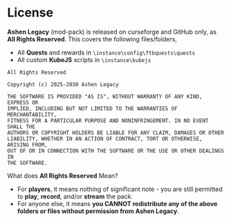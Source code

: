 # License
**Ashen Legacy** (mod-pack) is released on curseforge and GitHub only, as **All Rights Reserved**.
This covers the following files/folders,
- All **Quests** and rewards in ```\instance\config\ftbquests\quests```
- All custom **KubeJS** scripts in ```\instance\kubejs```

```
All Rights Reserved

Copyright (c) 2025-2030 Ashen Legacy

THE SOFTWARE IS PROVIDED "AS IS", WITHOUT WARRANTY OF ANY KIND, EXPRESS OR
IMPLIED, INCLUDING BUT NOT LIMITED TO THE WARRANTIES OF MERCHANTABILITY,
FITNESS FOR A PARTICULAR PURPOSE AND NONINFRINGEMENT. IN NO EVENT SHALL THE
AUTHORS OR COPYRIGHT HOLDERS BE LIABLE FOR ANY CLAIM, DAMAGES OR OTHER
LIABILITY, WHETHER IN AN ACTION OF CONTRACT, TORT OR OTHERWISE, ARISING FROM,
OUT OF OR IN CONNECTION WITH THE SOFTWARE OR THE USE OR OTHER DEALINGS IN
THE SOFTWARE.
```

What does **All Rights Reserved** Mean?

- For **players**, it means nothing of significant note - you are still permitted to **play**, **record**, and/or **stream** the pack.
- For anyone else, it means **you CANNOT redistribute any of the above folders or files without permission from Ashen Legacy**.